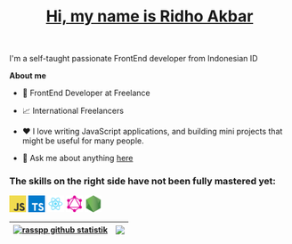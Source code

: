 <h1 align="center" ><b><a href="https://rasspp.github.io">Hi, my name is Ridho Akbar</a></b></h1>

<br />

I'm a self-taught passionate FrontEnd developer from Indonesian ID

**About me**

- 💼 FrontEnd Developer at Freelance

- 📈 International Freelancers

- ❤️ I love writing JavaScript applications, and building mini projects that might be useful for many people.

- 💬 Ask me about anything [here](https://github.com/rasspp/rasspp/issues)


### The skills on the right side have not been fully mastered yet:

<code><img height="30" alt="javascript" src="https://raw.githubusercontent.com/github/explore/80688e429a7d4ef2fca1e82350fe8e3517d3494d/topics/javascript/javascript.png"></code>
<code><img height="30" alt="typescript" src="https://raw.githubusercontent.com/github/explore/80688e429a7d4ef2fca1e82350fe8e3517d3494d/topics/typescript/typescript.png"></code>
<code><img height="30" alt="react" src="https://raw.githubusercontent.com/github/explore/80688e429a7d4ef2fca1e82350fe8e3517d3494d/topics/react/react.png"></code>
<code><img height="30" alt="graphql" src="https://raw.githubusercontent.com/github/explore/5c058a388828bb5fde0bcafd4bc867b5bb3f26f3/topics/graphql/graphql.png"></code>
<code><img height="30" alt="nodejs" src="https://raw.githubusercontent.com/github/explore/80688e429a7d4ef2fca1e82350fe8e3517d3494d/topics/nodejs/nodejs.png"></code>    


| <a href="https://github.com/rasspp/github-readme-stats"><img align="center" src="https://github-readme-stats.vercel.app/api?username=rasspp&show_icons=true&include_all_commits=true&theme=buefy&hide_border=true" alt="rasspp github statistik" /></a> | <a href="https://github.com/rasspp/github-readme-stats"><img align="center" src="https://github-readme-stats.vercel.app/api/top-langs/?username=rasspp&layout=compact&theme=buefy&hide_border=true" /></a> |
| ------------- | ------------- |
